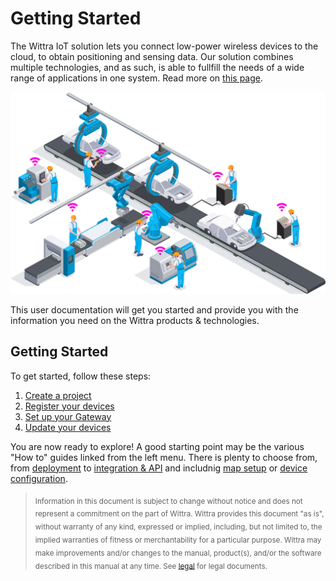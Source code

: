 # Getting Started

The Wittra IoT solution lets you connect low-power wireless devices
to the cloud, to obtain positioning and sensing data.
Our solution combines multiple technologies, and as such, is able
to fullfill the needs of a wide range of applications in one system.
Read more on [this page](products-wittra-solution.md).

![img-application](images/applications/applications-industrial.png)

This user documentation will get you started and provide you with the
information you need on the Wittra products & technologies.

## Getting Started

To get started, follow these steps:
1. [Create a project](howto-portal.md)
2. [Register your devices](howto-device-registration.md)
3. [Set up your Gateway](products-gateway.md)
4. [Update your devices](howto-system-update.md)

You are now ready to explore!
A good starting point may be the various "How to" guides linked from the left menu.
There is plenty to choose from, from [deployment](howto-deployment-guide.md)
to [integration & API](howto-integrations-and-api.md) and includnig [map setup](howto-set-up-map.md)
or [device configuration](howto-device-configuration.md).

> <sub>Information in this document is subject to change without notice and does
> not represent a commitment on the part of Wittra. Wittra provides this
> document "as is", without warranty of any kind, expressed or implied,
> including, but not limited to, the implied warranties of fitness or
> merchantability for a particular purpose. Wittra may make improvements and/or
> changes to the manual, product(s), and/or the software described in this
> manual at any time. See [legal](resources-legal.md) for legal documents.</sub>
